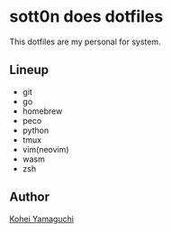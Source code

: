 # sott0n does dotfiles
This dotfiles are my personal for system.

## Lineup

* git
* go
* homebrew
* peco
* python
* tmux
* vim(neovim)
* wasm
* zsh

## Author
[Kohei Yamaguchi](https://github.com/sott0n)
